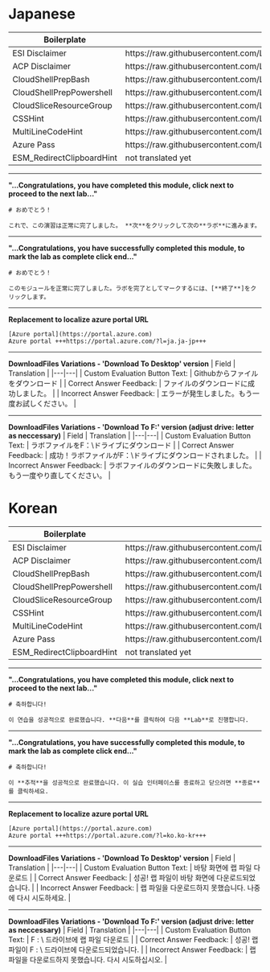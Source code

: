 # Japanese

| Boilerplate | Translation |
|---|---|
| ESI Disclaimer | https<nolink>://raw.githubusercontent.com/LODSContent/ESI/master/Translations/JA/Disclaimer-jpn |
| ACP Disclaimer | https<nolink>://raw.githubusercontent.com/LODSContent/ESI/master/Translations/JA/ACP_Disclaimer.md |
| CloudShellPrepBash | https<nolink>://raw.githubusercontent.com/LODSContent/ESI/master/Translations/JA/cloudshell%20prep%20JA%20(bash).md |
| CloudShellPrepPowershell | https<nolink>://raw.githubusercontent.com/LODSContent/ESI/master/Translations/JA/cloudshell%20prep%20JA%20(powershell).md |
| CloudSliceResourceGroup | https<nolink>://raw.githubusercontent.com/LODSContent/ESI/master/Translations/JA/CloudsliceResourceGroupJA.md |
| CSSHint | https<nolink>://raw.githubusercontent.com/LODSContent/ESI/master/Translations/JA/CSS-Info |
| MultiLineCodeHint | https<nolink>://raw.githubusercontent.com/LODSContent/ESI/master/Translations/JA/MultiLineCodeHint.md |
| Azure Pass | https<nolink>://raw.githubusercontent.com/LODSContent/ESI/master/Translations/JA/Azure_Pass_HowTo-jpn |
| ESM_RedirectClipboardHint | not translated yet |

---
**"...Congratulations, you have completed this module, click next to proceed to the next lab..."**
```
# おめでとう！

これで、この演習は正常に完了しました。 **次**をクリックして次の**ラボ**に進みます。
```
---
**"...Congratulations, you have successfully completed this module, to mark the lab as complete click end..."**
```
# おめでとう！

このモジュールを正常に完了しました。ラボを完了としてマークするには、[**終了**]をクリックします。
```
---
**Replacement to localize azure portal URL**
```
[Azure portal](https://portal.azure.com)
Azure portal +++https://portal.azure.com/?l=ja.ja-jp+++
```

---
**DownloadFiles Variations - 'Download To Desktop' version**
| Field | Translation |
|---|---|
| Custom Evaluation Button Text: | Githubからファイルをダウンロード |
| Correct Answer Feedback: | ファイルのダウンロードに成功しました。 |
| Incorrect Answer Feedback: | エラーが発生しました。もう一度お試しください。 |

---
**DownloadFiles Variations - 'Download To F:' version (adjust drive: letter as neccessary)**
| Field | Translation |
|---|---|
| Custom Evaluation Button Text: | ラボファイルをF：\ドライブにダウンロード |
| Correct Answer Feedback: | 成功！ラボファイルがF：\ドライブにダウンロードされました。 |
| Incorrect Answer Feedback: | ラボファイルのダウンロードに失敗しました。もう一度やり直してください。 |
  
# Korean

| Boilerplate | Translation |
|---|---|
| ESI Disclaimer | https<nolink>://raw.githubusercontent.com/LODSContent/ESI/master/Translations/ko/Disclaimer-kor |
| ACP Disclaimer | https<nolink>://raw.githubusercontent.com/LODSContent/ESI/master/Translations/ko/ACP_Disclaimer.md |
| CloudShellPrepBash | https<nolink>://raw.githubusercontent.com/LODSContent/ESI/master/Translations/ko/prepare%20cloudshell%20(bash).md |
| CloudShellPrepPowershell | https<nolink>://raw.githubusercontent.com/LODSContent/ESI/master/Translations/ko/prepare%20cloudshell%20(powershell).md |
| CloudSliceResourceGroup | https<nolink>://raw.githubusercontent.com/LODSContent/ESI/master/Translations/ko/CloudsliceResourceGroupKO.md |
| CSSHint | https<nolink>://raw.githubusercontent.com/LODSContent/ESI/master/Translations/KO/CSS-Info |
| MultiLineCodeHint | https<nolink>://raw.githubusercontent.com/LODSContent/ESI/master/Translations/ko/MultiLineCodeHint.md |
| Azure Pass | https<nolink>://raw.githubusercontent.com/LODSContent/ESI/master/Translations/ko/Azure_Pass_HowTo-kor |
| ESM_RedirectClipboardHint | not translated yet |

---
**"...Congratulations, you have completed this module, click next to proceed to the next lab..."**
```
# 축하합니다!

이 연습을 성공적으로 완료했습니다. **다음**를 클릭하여 다음 **Lab**로 진행합니다.
```
---
**"...Congratulations, you have successfully completed this module, to mark the lab as complete click end..."**
```
# 축하합니다!

이 **추적**을 성공적으로 완료했습니다. 이 실습 인터페이스를 종료하고 닫으려면 **종료**를 클릭하세요.
```
---
**Replacement to localize azure portal URL**
```
[Azure portal](https://portal.azure.com)
Azure portal +++https://portal.azure.com/?l=ko.ko-kr+++
```

---
**DownloadFiles Variations - 'Download To Desktop' version**
| Field | Translation |
|---|---|
| Custom Evaluation Button Text: | 바탕 화면에 랩 파일 다운로드 |
| Correct Answer Feedback: | 성공! 랩 파일이 바탕 화면에 다운로드되었습니다. |
| Incorrect Answer Feedback: | 랩 파일을 다운로드하지 못했습니다. 나중에 다시 시도하세요. |

---
**DownloadFiles Variations - 'Download To F:' version (adjust drive: letter as neccessary)**
| Field | Translation |
|---|---|
| Custom Evaluation Button Text: | F : \ 드라이브에 랩 파일 다운로드 |
| Correct Answer Feedback: | 성공! 랩 파일이 F : \ 드라이브에 다운로드되었습니다. |
| Incorrect Answer Feedback: | 랩 파일을 다운로드하지 못했습니다. 다시 시도하십시오. |
  
  
